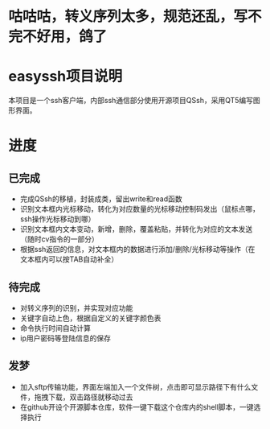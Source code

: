 # 咕咕咕，转义序列太多，规范还乱，写不完不好用，鸽了

# easyssh项目说明
本项目是一个ssh客户端，内部ssh通信部分使用开源项目QSsh，采用QT5编写图形界面。

# 进度
## 已完成
- 完成QSsh的移植，封装成类，留出write和read函数
- 识别文本框内光标移动，转化为对应数量的光标移动控制码发出（鼠标点哪，ssh操作光标移动到哪）
- 识别文本框内文本变动，新增，删除，覆盖粘贴，并转化为对应的文本发送（随时cv指令的一部分）
- 根据ssh返回的信息，对文本框内的数据进行添加/删除/光标移动等操作（在文本框内可以按TAB自动补全）


## 待完成
- 对转义序列的识别，并实现对应功能
- 关键字自动上色，根据自定义的关键字颜色表
- 命令执行时间自动计算
- ip用户密码等登陆信息的保存
## 发梦
- 加入sftp传输功能，界面左端加入一个文件树，点击即可显示路径下有什么文件，拖拽下载，双击路径就移动过去
- 在github开设个开源脚本仓库，软件一键下载这个仓库内的shell脚本，一键选择执行
